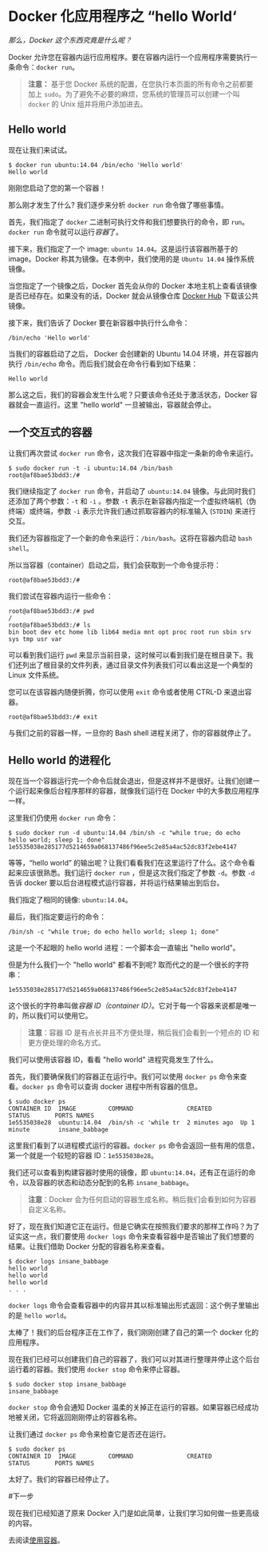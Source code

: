 # Docker 化应用程序之 “hello World‘

*那么，Docker 这个东西究竟是什么呢？*

Docker 允许您在容器内运行应用程序。要在容器内运行一个应用程序需要执行一条命令：`docker run`。

> **注意：**
> 基于您 Docker 系统的配置，在您执行本页面的所有命令之前都要加上 `sudo`。为了避免不必要的麻烦，您系统的管理员可以创建一个叫 `docker` 的 Unix 组并将用户添加进去。

## Hello world

现在让我们来试试。

```
$ docker run ubuntu:14.04 /bin/echo 'Hello world'
Hello world
```

刚刚您启动了您的第一个容器！

那么刚才发生了什么? 我们逐步来分析 `docker run` 命令做了哪些事情。

首先，我们指定了 `docker` 二进制可执行文件和我们想要执行的命令，即 `run`。`docker run` 命令就可以运行*容器*了。

接下来，我们指定了一个 image: `ubuntu 14.04`。这是运行该容器所基于的 image。Docker 称其为镜像。在本例中，我们使用的是 `Ubuntu 14.04` 操作系统镜像。

当您指定了一个镜像之后，Docker 首先会从你的 Docker 本地主机上查看该镜像是否已经存在。如果没有的话，Docker 就会从镜像仓库 [Docker Hub](https://hub.docker.com/) 下载该公共镜像。

接下来，我们告诉了 Docker 要在新容器中执行什么命令：
```
/bin/echo 'Hello world'
```

当我们的容器启动了之后， Docker 会创建新的 Ubuntu 14.04 环境，并在容器内执行 `/bin/echo` 命令。而后我们就会在命令行看到如下结果：
```
Hello world
```

那么这之后，我们的容器会发生什么呢？只要该命令还处于激活状态，Docker 容器就会一直运行。这里 "hello world" 一旦被输出，容器就会停止。

## 一个交互式的容器

让我们再次尝试 `docker run` 命令，这次我们在容器中指定一条新的命令来运行。
```
$ sudo docker run -t -i ubuntu:14.04 /bin/bash
root@af8bae53bdd3:/#
```

我们继续指定了 `docker run` 命令，并启动了 `ubuntu:14.04` 镜像。与此同时我们还添加了两个参数：`-t` 和 `-i` 。参数 `-t` 表示在新容器内指定一个虚拟终端机（伪终端）或终端，参数 `-i` 表示允许我们通过抓取容器内的标准输入 (`STDIN`) 来进行交互。

我们还为容器指定了一个新的命令来运行：`/bin/bash`。这将在容器内启动 `bash shell`。

所以当容器（container）启动之后，我们会获取到一个命令提示符：
```
root@af8bae53bdd3:/#

```
我们尝试在容器内运行一些命令：
```
root@af8bae53bdd3:/# pwd
/
root@af8bae53bdd3:/# ls
bin boot dev etc home lib lib64 media mnt opt proc root run sbin srv sys tmp usr var
```

可以看到我们运行 `pwd` 来显示当前目录，这时候可以看到我们是在根目录下。我们还列出了根目录的文件列表，通过目录文件列表我们可以看出这是一个典型的 Linux 文件系统。

您可以在该容器内随便折腾，你可以使用 `exit` 命令或者使用 CTRL-D 来退出容器。
```
root@af8bae53bdd3:/# exit
```

与我们之前的容器一样，一旦你的 Bash shell 进程关闭了，你的容器就停止了。


##  Hello world 的进程化

现在当一个容器运行完一个命令后就会退出，但是这样并不是很好。让我们创建一个运行起来像后台程序那样的容器，就像我们运行在 Docker 中的大多数应用程序一样。

这里我们仍使用 `docker run` 命令：
```
$ sudo docker run -d ubuntu:14.04 /bin/sh -c "while true; do echo hello world; sleep 1; done"
1e5535038e285177d5214659a068137486f96ee5c2e85a4ac52dc83f2ebe4147
```

等等，“hello world” 的输出呢？让我们看看我们在这里运行了什么。这个命令看起来应该很熟悉。我们运行 `docker run` ，但是这次我们指定了参数 `-d`。参数 `-d` 告诉 docker 要以后台进程模式运行容器，并将运行结果输出到后台。

我们指定了相同的镜像: `ubuntu:14.04`。

最后，我们指定要运行的命令：
```
/bin/sh -c "while true; do echo hello world; sleep 1; done"
```

这是一个不起眼的 hello world 进程：一个脚本会一直输出 "hello world"。

但是为什么我们一个 "hello world" 都看不到呢? 取而代之的是一个很长的字符串：
```
1e5535038e285177d5214659a068137486f96ee5c2e85a4ac52dc83f2ebe4147
```

这个很长的字符串叫做*容器 ID（container ID）*。它对于每一个容器来说都是唯一的，所以我们可以使用它。

> **注意**：容器 ID 是有点长并且不方便处理，稍后我们会看到一个短点的 ID 和更方便处理的命名方式。

我们可以使用该容器 ID，看看 "hello world" 进程究竟发生了什么。

首先，我们要确保我们的容器正在运行中。我们可以使用 `docker ps` 命令来查看。`docker ps` 命令可以查询 docker 进程中所有容器的信息。
```
$ sudo docker ps
CONTAINER ID  IMAGE         COMMAND               CREATED        STATUS       PORTS NAMES
1e5535038e28  ubuntu:14.04  /bin/sh -c 'while tr  2 minutes ago  Up 1 minute        insane_babbage
```

这里我们看到了以进程模式运行的容器。`docker ps` 命令会返回一些有用的信息，第一个就是一个较短的容器 ID：`1e5535038e28`。

我们还可以查看到构建容器时使用的镜像，即 `ubuntu:14.04`，还有正在运行的命令，以及容器的状态和动态分配到的名称 `insane_babbage`。

>**注意**：Docker 会为任何启动的容器生成名称。稍后我们会看到如何为容器自定义名称。

好了，现在我们知道它正在运行。但是它确实在按照我们要求的那样工作吗？为了证实这一点，我们要使用 `docker logs` 命令来查看容器中是否输出了我们想要的结果。让我们借助 Docker 分配的容器名称来查看。
```
$ docker logs insane_babbage
hello world
hello world
hello world
. . .
```

`docker logs` 命令会查看容器中的内容并其以标准输出形式返回：这个例子里输出的是 `hello world`。

太棒了！我们的后台程序正在工作了，我们刚刚创建了自己的第一个 docker 化的应用程序。

现在我们已经可以创建我们自己的容器了，我们可以对其进行整理并停止这个后台运行着的容器。我们使用 `docker stop` 命令来停止容器。
```
$ sudo docker stop insane_babbage
insane_babbage
```

`docker stop` 命令会通知 Docker 温柔的关掉正在运行的容器。如果容器已经成功地被关闭，它将返回刚刚停止的容器名称。

让我们通过 `docker ps` 命令来检查它是否还在运行。
```
$ sudo docker ps
CONTAINER ID  IMAGE         COMMAND               CREATED        STATUS       PORTS NAMES
```

太好了。我们的容器已经停止了。

#下一步

现在我们已经知道了原来 Docker 入门是如此简单，让我们学习如何做一些更高级的内容。

去阅读[使用容器](usingdocker.md)。
